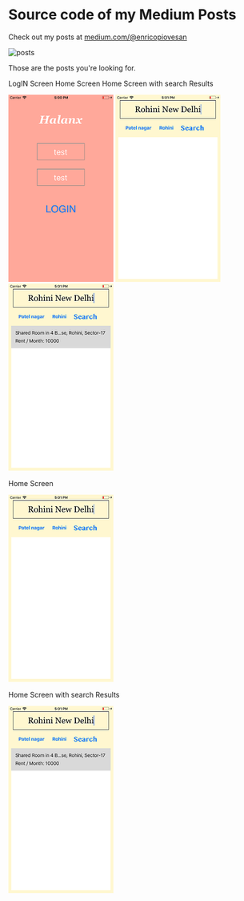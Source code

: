 # Source code of my Medium Posts

Check out my posts at [medium.com/@enricopiovesan](https://medium.com/@enricopiovesan)

![posts](https://cdn-images-1.medium.com/max/800/1*eJDM-QO1fN4gV5gU85ldcA.gif)

Those are the posts you're looking for.


LogIN Screen        Home Screen       Home Screen with search Results       

![ScreenShot1](sketchs/Simulator-ScreenShot-iPhone8-2019-08-01at-17.00.35.png)  ![ScreenShot1](sketchs/Simulator-ScreenShot-iPhone8-2019-08-01at-17.01.02.png)  ![ScreenShot1](sketchs/Simulator-ScreenShot-iPhone8-2019-08-01at-17.01.24.png)


Home Screen

![ScreenShot1](sketchs/Simulator-ScreenShot-iPhone8-2019-08-01at-17.01.02.png)


Home Screen with search Results

![ScreenShot1](sketchs/Simulator-ScreenShot-iPhone8-2019-08-01at-17.01.24.png)
